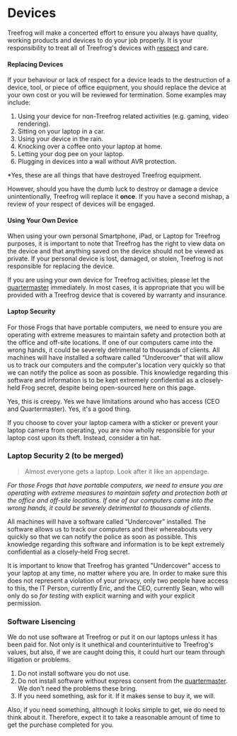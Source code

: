 # Devices

Treefrog will make a concerted effort to ensure you always have quality, working products and devices to do your job properly. It is your responsibility to treat all of Treefrog's devices with [respect](respect.md) and care.

#### Replacing Devices

If your behaviour or lack of respect for a device leads to the destruction of a device, tool, or piece of office equipment, you should replace the device at your own cost or you will be reviewed for termination. Some examples may include:

1. Using your device for non-Treefrog related activities (e.g. gaming, video rendering).
2. Sitting on your laptop in a car.
3. Using your device in the rain.
4. Knocking over a coffee onto your laptop at home.
5. Letting your dog pee on your laptop.
6. Plugging in devices into a wall without AVR protection.

*Yes, these are all things that have destroyed Treefrog equipment.

However, should you have the dumb luck to destroy or damage a device unintentionally, Treefrog will replace it **once**. If you have a second mishap, a review of your respect of devices will be engaged.

#### Using Your Own Device

When using your own personal Smartphone, iPad, or Laptop for Treefrog purposes, it is important to note that Treefrog has the right to view data on the device and that anything saved on the device should not be viewed as private. If your personal device is lost, damaged, or stolen, Treefrog is not responsible for replacing the device.

If you are using your own device for Treefrog activities, please let the [quartermaster](manual/quartermaster-know.md) immediately. In most cases, it is appropriate that you will be provided with a Treefrog device that is covered by warranty and insurance.

#### Laptop Security

For those Frogs that have portable computers, we need to ensure you are operating with extreme measures to maintain safety and protection both at the office and off-site locations. If one of our computers came into the wrong hands, it could be severely detrimental to thousands of clients. All machines will have installed a software called “Undercover” that will allow us to track our computers and the computer's location very quickly so that we can notify the police as soon as possible. This knowledge regarding this software and information is to be kept extremely confidential as a closely-held Frog secret, despite being open-sourced here on this page.

Yes, this is creepy. Yes we have limitations around who has access (CEO and Quartermaster). Yes, it's a good thing.

If you choose to cover your laptop camera with a sticker or prevent your laptop camera from operating, you are now wholly responsible for your laptop cost upon its theft. Instead, consider a tin hat.

### Laptop Security 2 (to be merged)

> Almost everyone gets a laptop. Look after it like an appendage.

*For those Frogs that have portable computers, we need to ensure you are operating with extreme measures to maintain safety and protection both at the office and off-site locations. If one of our computers came into the wrong hands, it could be severely detrimental to thousands of clients.*

All machines will have a software called “Undercover” installed. The software allows us to track our computers and their whereabouts very quickly so that we can notify the police as soon as possible. This knowledge regarding this software and information is to be kept extremely confidential as a closely-held Frog secret.

It is important to know that Treefrog has granted "Undercover" access to your laptop at any time, no matter where you are. In order to make sure this does not represent a violation of your privacy, only two people have access to this, the IT Person, currently Eric, and the CEO, currently Sean, who will only do so *for testing* with explicit warning and with your explicit permission.


### Software Lisencing

We do not use software at Treefrog or put it on our laptops unless it has been paid for. Not only is it unethical and counterintuitive to Treefrog's values, but also, if we are caught doing this, it could hurt our team through litigation or problems.

1. Do not install software you do not use.
2. Do not install software without express consent from the [quartermaster](manual/quartermaster.md). We don't need the problems these bring.
3. If you need something, ask for it. If it makes sense to buy it, we will.

Also, if you need something, although it looks simple to get, we do need to think about it. Therefore, expect it to take a reasonable amount of time to get the purchase completed for you.

